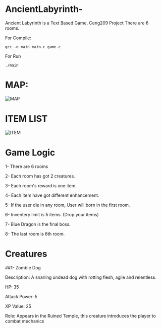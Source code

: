 # AncientLabyrinth-
Ancient Labyrinth is a Text Based Game. Ceng209 Project
There are 6 rooms.

For Compile: 

```gcc -o main main.c game.c```

For Run

```./main```

# MAP: 

![MAP](https://github.com/user-attachments/assets/1d3960ea-d8ea-4cd7-a77f-bd340cf6f9b6)

# ITEM LIST

![ITEM](https://github.com/user-attachments/assets/296a8bb6-82e4-4f06-8070-5b366cc5f5b8)

# Game Logic 

1- There are 6 rooms

2- Each room has got 2 creatures.

3- Each room's reward is one item.

4- Each item have got different enhancement.

5- If the user die in any room, User will born in the first room. 

6- Inventery limit is 5 items. (Drop your items)

7- Blue Dragon is the final boss.

8- The last room is 6th room. 


# Creatures 

##1- Zombie Dog

Description: A snarling undead dog with rotting flesh, agile and relentless.

HP: 35

Attack Power: 5

XP Value: 25

Role: Appears in the Ruined Temple, this creature introduces the player to combat mechanics


